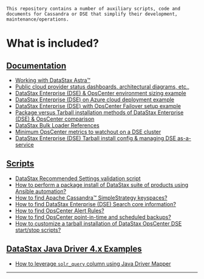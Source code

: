 ```
This repository contains a number of auxiliary scripts, code and documents for Cassandra or DSE that simplify their development, maintenance/operations.
```
# What is included?
## [Documentation](documents/)
* [Working with DataStax Astra&trade;](documents/Working_with_DataStax_Astra.md)
* [Public cloud provider status dashboards, architectural diagrams, etc.,](documents/Cloud_provider_status_dashboards_icons_and_general.md)
* [DataStax Enterprise (DSE) & OpsCenter environment sizing example](documents/DataStax_Enterprise_on_Azure_Environment_Sizing_Example.md)
* [DataStax Enterprise (DSE) on Azure cloud deployment example](documents/DSE_on_Azure_Deployment_Example.md)
* [DataStax Enterprise (DSE) with OpsCenter Failover setup example](documents/DSE_cluster_with_OpsCenter_Failover_setup.md)
* [Package versus Tarball installation methods of DataStax Enterprise (DSE) & OpsCenter comparison](documents/Package_vs_Tarball_install_DSE_OpsCenter_Agents.md)
* [DataStax Bulk Loader References](documents/datastax_bulk_loader.md)
* [Minimum OpsCenter metrics to watchout on a DSE cluster](documents/minimum_opscenter_metrics_to_watchout.md)
* [DataStax Enterprise (DSE) Tarball install config & managing DSE as-a-service](documents/DataStax_Enterprise_Configuration_Directions_Tarball_Install.md)
## [Scripts](scripts/)
* [DataStax Recommended Settings validation script](scripts/dse_recommended_settings_check.md)
* [How to perform a package install of DataStax suite of products using Ansible automation?](https://github.com/msmygit/dse-pkg-install)
* [How to find Apache Cassandra&trade; SimpleStrategy keyspaces?](scripts/Find_Cassandra_SimpleStrategy_keyspaces.md)
* [How to find DataStax Enterprise (DSE) Search core information?](scripts/dse_search_core_info_viewing.md)
* [How to find OpsCenter Alert Rules?](scripts/How_to_find_OpsCenter_Alert_Rules.md)
* [How to find OpsCenter point-in-time and scheduled backups?](scripts/Find_PIT_Scheduled_Backups_DataStax_OpsCenter.md)
* [How to customize a tarball installation of DataStax OpsCenter DSE start/stop scripts?](scripts/OpsCenter_tarball_install_custom_start-stop_scripts.md)
## [DataStax Java Driver 4.x Examples](java-driver-4.x/)
* [How to leverage `solr_query` column using Java Driver Mapper](java-driver-4.x/)
---